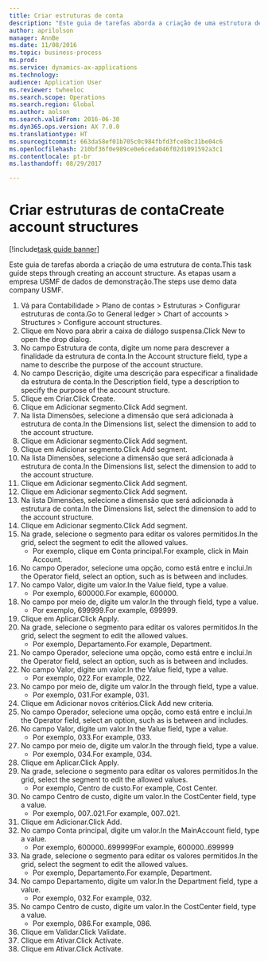 ```yaml
--- 
title: Criar estruturas de conta
description: "Este guia de tarefas aborda a criação de uma estrutura de conta."
author: aprilolson
manager: AnnBe
ms.date: 11/08/2016
ms.topic: business-process
ms.prod: 
ms.service: dynamics-ax-applications
ms.technology: 
audience: Application User
ms.reviewer: twheeloc
ms.search.scope: Operations
ms.search.region: Global
ms.author: aolson
ms.search.validFrom: 2016-06-30
ms.dyn365.ops.version: AX 7.0.0
ms.translationtype: HT
ms.sourcegitcommit: 663da58ef01b705c0c984fbfd3fce8bc31be04c6
ms.openlocfilehash: 210bf36f0e989ce0e6ceda046f02d1091592a3c1
ms.contentlocale: pt-br
ms.lasthandoff: 08/29/2017

---
```

# <a name="create-account-structures"></a><span data-ttu-id="8edad-103">Criar estruturas de conta</span><span class="sxs-lookup"><span data-stu-id="8edad-103">Create account structures</span></span>

[!include[task guide banner](../../includes/task-guide-banner.md)]

<span data-ttu-id="8edad-104">Este guia de tarefas aborda a criação de uma estrutura de conta.</span><span class="sxs-lookup"><span data-stu-id="8edad-104">This task guide steps through creating an account structure.</span></span> <span data-ttu-id="8edad-105">As etapas usam a empresa USMF de dados de demonstração.</span><span class="sxs-lookup"><span data-stu-id="8edad-105">The steps use demo data company USMF.</span></span>

1. <span data-ttu-id="8edad-106">Vá para Contabilidade > Plano de contas > Estruturas > Configurar estruturas de conta.</span><span class="sxs-lookup"><span data-stu-id="8edad-106">Go to General ledger > Chart of accounts > Structures > Configure account structures.</span></span>
2. <span data-ttu-id="8edad-107">Clique em Novo para abrir a caixa de diálogo suspensa.</span><span class="sxs-lookup"><span data-stu-id="8edad-107">Click New to open the drop dialog.</span></span>
3. <span data-ttu-id="8edad-108">No campo Estrutura de conta, digite um nome para descrever a finalidade da estrutura de conta.</span><span class="sxs-lookup"><span data-stu-id="8edad-108">In the Account structure field, type a name to describe the purpose of the account structure.</span></span>
4. <span data-ttu-id="8edad-109">No campo Descrição, digite uma descrição para especificar a finalidade da estrutura de conta.</span><span class="sxs-lookup"><span data-stu-id="8edad-109">In the Description field, type a description to specify the purpose of the account structure.</span></span>
5. <span data-ttu-id="8edad-110">Clique em Criar.</span><span class="sxs-lookup"><span data-stu-id="8edad-110">Click Create.</span></span>
6. <span data-ttu-id="8edad-111">Clique em Adicionar segmento.</span><span class="sxs-lookup"><span data-stu-id="8edad-111">Click Add segment.</span></span>
7. <span data-ttu-id="8edad-112">Na lista Dimensões, selecione a dimensão que será adicionada à estrutura de conta.</span><span class="sxs-lookup"><span data-stu-id="8edad-112">In the Dimensions list, select the dimension to add to the account structure.</span></span>
8. <span data-ttu-id="8edad-113">Clique em Adicionar segmento.</span><span class="sxs-lookup"><span data-stu-id="8edad-113">Click Add segment.</span></span>
9. <span data-ttu-id="8edad-114">Clique em Adicionar segmento.</span><span class="sxs-lookup"><span data-stu-id="8edad-114">Click Add segment.</span></span>
10. <span data-ttu-id="8edad-115">Na lista Dimensões, selecione a dimensão que será adicionada à estrutura de conta.</span><span class="sxs-lookup"><span data-stu-id="8edad-115">In the Dimensions list, select the dimension to add to the account structure.</span></span>
11. <span data-ttu-id="8edad-116">Clique em Adicionar segmento.</span><span class="sxs-lookup"><span data-stu-id="8edad-116">Click Add segment.</span></span>
12. <span data-ttu-id="8edad-117">Clique em Adicionar segmento.</span><span class="sxs-lookup"><span data-stu-id="8edad-117">Click Add segment.</span></span>
13. <span data-ttu-id="8edad-118">Na lista Dimensões, selecione a dimensão que será adicionada à estrutura de conta.</span><span class="sxs-lookup"><span data-stu-id="8edad-118">In the Dimensions list, select the dimension to add to the account structure.</span></span>
14. <span data-ttu-id="8edad-119">Clique em Adicionar segmento.</span><span class="sxs-lookup"><span data-stu-id="8edad-119">Click Add segment.</span></span>
15. <span data-ttu-id="8edad-120">Na grade, selecione o segmento para editar os valores permitidos.</span><span class="sxs-lookup"><span data-stu-id="8edad-120">In the grid, select the segment to edit the allowed values.</span></span>
    * <span data-ttu-id="8edad-121">Por exemplo, clique em Conta principal.</span><span class="sxs-lookup"><span data-stu-id="8edad-121">For example, click in Main Account.</span></span>  
16. <span data-ttu-id="8edad-122">No campo Operador, selecione uma opção, como está entre e inclui.</span><span class="sxs-lookup"><span data-stu-id="8edad-122">In the Operator field, select an option, such as is between and includes.</span></span>
17. <span data-ttu-id="8edad-123">No campo Valor, digite um valor.</span><span class="sxs-lookup"><span data-stu-id="8edad-123">In the Value field, type a value.</span></span>
    * <span data-ttu-id="8edad-124">Por exemplo, 600000.</span><span class="sxs-lookup"><span data-stu-id="8edad-124">For example, 600000.</span></span>  
18. <span data-ttu-id="8edad-125">No campo por meio de, digite um valor.</span><span class="sxs-lookup"><span data-stu-id="8edad-125">In the through field, type a value.</span></span>
    * <span data-ttu-id="8edad-126">Por exemplo, 699999.</span><span class="sxs-lookup"><span data-stu-id="8edad-126">For example, 699999.</span></span>  
19. <span data-ttu-id="8edad-127">Clique em Aplicar.</span><span class="sxs-lookup"><span data-stu-id="8edad-127">Click Apply.</span></span>
20. <span data-ttu-id="8edad-128">Na grade, selecione o segmento para editar os valores permitidos.</span><span class="sxs-lookup"><span data-stu-id="8edad-128">In the grid, select the segment to edit the allowed values.</span></span>
    * <span data-ttu-id="8edad-129">Por exemplo, Departamento.</span><span class="sxs-lookup"><span data-stu-id="8edad-129">For example, Department.</span></span>  
21. <span data-ttu-id="8edad-130">No campo Operador, selecione uma opção, como está entre e inclui.</span><span class="sxs-lookup"><span data-stu-id="8edad-130">In the Operator field, select an option, such as is between and includes.</span></span>
22. <span data-ttu-id="8edad-131">No campo Valor, digite um valor.</span><span class="sxs-lookup"><span data-stu-id="8edad-131">In the Value field, type a value.</span></span>
    * <span data-ttu-id="8edad-132">Por exemplo, 022.</span><span class="sxs-lookup"><span data-stu-id="8edad-132">For example, 022.</span></span>  
23. <span data-ttu-id="8edad-133">No campo por meio de, digite um valor.</span><span class="sxs-lookup"><span data-stu-id="8edad-133">In the through field, type a value.</span></span>
    * <span data-ttu-id="8edad-134">Por exemplo, 031.</span><span class="sxs-lookup"><span data-stu-id="8edad-134">For example, 031.</span></span>  
24. <span data-ttu-id="8edad-135">Clique em Adicionar novos critérios.</span><span class="sxs-lookup"><span data-stu-id="8edad-135">Click Add new criteria.</span></span>
25. <span data-ttu-id="8edad-136">No campo Operador, selecione uma opção, como está entre e inclui.</span><span class="sxs-lookup"><span data-stu-id="8edad-136">In the Operator field, select an option, such as is between and includes.</span></span>
26. <span data-ttu-id="8edad-137">No campo Valor, digite um valor.</span><span class="sxs-lookup"><span data-stu-id="8edad-137">In the Value field, type a value.</span></span>
    * <span data-ttu-id="8edad-138">Por exemplo, 033.</span><span class="sxs-lookup"><span data-stu-id="8edad-138">For example, 033.</span></span>  
27. <span data-ttu-id="8edad-139">No campo por meio de, digite um valor.</span><span class="sxs-lookup"><span data-stu-id="8edad-139">In the through field, type a value.</span></span>
    * <span data-ttu-id="8edad-140">Por exemplo, 034.</span><span class="sxs-lookup"><span data-stu-id="8edad-140">For example, 034.</span></span>  
28. <span data-ttu-id="8edad-141">Clique em Aplicar.</span><span class="sxs-lookup"><span data-stu-id="8edad-141">Click Apply.</span></span>
29. <span data-ttu-id="8edad-142">Na grade, selecione o segmento para editar os valores permitidos.</span><span class="sxs-lookup"><span data-stu-id="8edad-142">In the grid, select the segment to edit the allowed values.</span></span>
    * <span data-ttu-id="8edad-143">Por exemplo, Centro de custo.</span><span class="sxs-lookup"><span data-stu-id="8edad-143">For example, Cost Center.</span></span>  
30. <span data-ttu-id="8edad-144">No campo Centro de custo, digite um valor.</span><span class="sxs-lookup"><span data-stu-id="8edad-144">In the CostCenter field, type a value.</span></span>
    * <span data-ttu-id="8edad-145">Por exemplo, 007..021.</span><span class="sxs-lookup"><span data-stu-id="8edad-145">For example, 007..021.</span></span>  
31. <span data-ttu-id="8edad-146">Clique em Adicionar.</span><span class="sxs-lookup"><span data-stu-id="8edad-146">Click Add.</span></span>
32. <span data-ttu-id="8edad-147">No campo Conta principal, digite um valor.</span><span class="sxs-lookup"><span data-stu-id="8edad-147">In the MainAccount field, type a value.</span></span>
    * <span data-ttu-id="8edad-148">Por exemplo, 600000..699999</span><span class="sxs-lookup"><span data-stu-id="8edad-148">For example, 600000..699999</span></span>  
33. <span data-ttu-id="8edad-149">Na grade, selecione o segmento para editar os valores permitidos.</span><span class="sxs-lookup"><span data-stu-id="8edad-149">In the grid, select the segment to edit the allowed values.</span></span>
    * <span data-ttu-id="8edad-150">Por exemplo, Departamento.</span><span class="sxs-lookup"><span data-stu-id="8edad-150">For example, Department.</span></span>  
34. <span data-ttu-id="8edad-151">No campo Departamento, digite um valor.</span><span class="sxs-lookup"><span data-stu-id="8edad-151">In the Department field, type a value.</span></span>
    * <span data-ttu-id="8edad-152">Por exemplo, 032.</span><span class="sxs-lookup"><span data-stu-id="8edad-152">For example, 032.</span></span>  
35. <span data-ttu-id="8edad-153">No campo Centro de custo, digite um valor.</span><span class="sxs-lookup"><span data-stu-id="8edad-153">In the CostCenter field, type a value.</span></span>
    * <span data-ttu-id="8edad-154">Por exemplo, 086.</span><span class="sxs-lookup"><span data-stu-id="8edad-154">For example, 086.</span></span>  
36. <span data-ttu-id="8edad-155">Clique em Validar.</span><span class="sxs-lookup"><span data-stu-id="8edad-155">Click Validate.</span></span>
37. <span data-ttu-id="8edad-156">Clique em Ativar.</span><span class="sxs-lookup"><span data-stu-id="8edad-156">Click Activate.</span></span>
38. <span data-ttu-id="8edad-157">Clique em Ativar.</span><span class="sxs-lookup"><span data-stu-id="8edad-157">Click Activate.</span></span>


